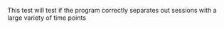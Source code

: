 This test will test if the program correctly separates out sessions with a large variety of time points